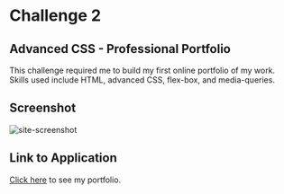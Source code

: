 # Challenge 2

## Advanced CSS - Professional Portfolio

This challenge required me to build my first online portfolio of my work.  Skills used include HTML, advanced CSS, flex-box, and media-queries.  

## Screenshot

![site-screenshot](https://user-images.githubusercontent.com/88404610/132140061-83fe887a-5d40-4552-bf71-b36ce6c64783.png)

## Link to Application

[Click here](https://mariasori.github.io/challenge2) to see my portfolio.

